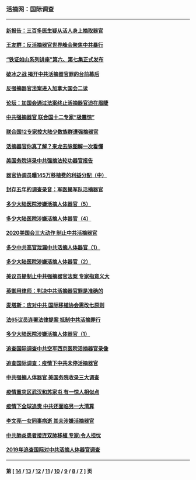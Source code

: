 ### 活摘网：国际调查
---
#### [新报告：三百多医生疑从活人身上摘取器官](../../pages/nf5947/n13703044.md?06130430) 
#### [王友群：反活摘器官世界峰会聚焦中共暴行](../../pages/nf5947/n13250738.md?06130430) 
#### [“铁证如山系列讲座”第六、第七集正式发布](../../pages/nf5947/n13106287.md?06130430) 
#### [破冰之战 揭开中共活摘器官罪的台前幕后](../../pages/nf5947/n13082457.md?06130430) 
#### [反强摘器官法案进入加拿大国会二读](../../pages/nf5947/n13033450.md?06130430) 
#### [论坛：加国会通过法案终止活摘器官迫在眉睫](../../pages/nf5947/n13029839.md?06130430) 
#### [中共强摘器官 联合国十二专家“极震惊”](../../pages/nf5947/n13024313.md?06130430) 
#### [联合国12专家控大陆少数族群遭强摘器官](../../pages/nf5947/n13023877.md?06130430) 
#### [活摘器官你真了解？来龙去脉图解一次看懂](../../pages/nf5947/n13013820.md?06130430) 
#### [美国务院详录中共强摘法轮功器官报告](../../pages/nf5947/n12944519.md?06130430) 
#### [器官协调员曝145万移植费的利益分配（中）](../../pages/nf5947/n12894547.md?06130430) 
#### [封存五年的调查录音：军医揭军队活摘器官](../../pages/nf5947/n12798692.md?06130430) 
#### [多少大陆医院涉嫌活摘人体器官（5）](../../pages/nf5947/n12768383.md?06130430) 
#### [多少大陆医院涉嫌活摘人体器官（4）](../../pages/nf5947/n12664434.md?06130430) 
#### [2020美国会三大动作 制止中共活摘器官](../../pages/nf5947/n12682004.md?06130430) 
#### [多少中共高官泄漏中共活摘人体器官（1）](../../pages/nf5947/n12671234.md?06130430) 
#### [多少大陆医院涉嫌活摘人体器官（2）](../../pages/nf5947/n12655589.md?06130430) 
#### [美议员提制止中共强摘器官法案 专家指意义大](../../pages/nf5947/n12630561.md?06130430) 
#### [英御用律师：判决中共活摘器官罪是准确的](../../pages/nf5947/n12580740.md?06130430) 
#### [麦塔斯：应对中共 国际移植协会需改七原则](../../pages/nf5947/n12514711.md?06130430) 
#### [法65议员连署法律提案 抵制中共活摘罪行](../../pages/nf5947/n12437047.md?06130430) 
#### [多少大陆医院涉嫌活摘人体器官（1）](../../pages/nf5947/n12414284.md?06130430) 
#### [追查国际调查中共空军西京医院活摘器官录像](../../pages/nf5947/n12348837.md?06130430) 
#### [追查国际调查：疫情下中共未停活摘器官](../../pages/nf5947/n12273415.md?06130430) 
#### [中共强摘人体器官 美国务院收录三大调查](../../pages/nf5947/n12181488.md?06130430) 
#### [疫情重灾区武汉和苏家屯 有一惊人相似点](../../pages/nf5947/n12150824.md?06130430) 
#### [疫情下全球追责 中共还面临另一大清算](../../pages/nf5947/n12070397.md?06130430) 
#### [李文亮一女同事病逝 其夫涉嫌活摘器官](../../pages/nf5947/n11957882.md?06130430) 
#### [中共肺炎患者接连双肺移植 专家:令人担忧](../../pages/nf5947/n11945516.md?06130430) 
#### [2019年追查国际对中共活摘人体器官调查](../../pages/nf5947/n11917733.md?06130430) 

---
#### 第 [ [14](./14.md?06130430) / [13](./13.md?06130430) / [12](./12.md?06130430) / [11](./11.md?06130430) / [10](./10.md?06130430) / [9](./9.md?06130430) / [8](./8.md?06130430) / [7](./7.md?06130430) ] 页
